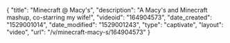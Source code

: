 {
    "title": "Minecraft @ Macy's",
    "description": "A Macy's and Minecraft mashup, co-starring my wife!",
    "videoid": "164904573",
    "date_created": "1529001014",
    "date_modified": "1529001243",
    "type": "captivate",
    "layout": "video",
    "url": "\/v\/minecraft-macy-s\/164904573"
}